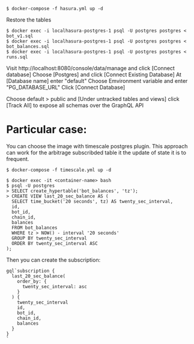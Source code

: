```
$ docker-compose -f hasura.yml up -d
```

Restore the tables
```
$ docker exec -i localhasura-postgres-1 psql -U postgres postgres < bot_v1.sql
$ docker exec -i localhasura-postgres-1 psql -U postgres postgres < bot_balances.sql
$ docker exec -i localhasura-postgres-1 psql -U postgres postgres < runs.sql
```

Visit http://localhost:8080/console/data/manage and click [Connect database]
Choose [Postgres] and click [Connect Existing Database]
At [Database name] enter "default"
Choose Emvironment variable and enter "PG_DATABASE_URL"
Click [Connect Database]

Choose default > public and [Under untracked tables and views] click [Track All] to expose all schemas over the GraphQL API


Particular case:
================
You can choose the image with timescale postgres plugin. This approach can work for the arbitrage subscribded table it the update of state it is to frequent.
```
$ docker-compose -f timescale.yml up -d

$ docker exec -it <container-name> bash
$ psql -U postgres
> SELECT create_hypertable('bot_balances', 'tz');
> CREATE VIEW last_20_sec_balance AS (
  SELECT time_bucket('20 seconds', tz) AS twenty_sec_interval,
  id,
  bot_id,
  chain_id,
  balances
  FROM bot_balances
  WHERE tz > NOW() - interval '20 seconds'    
  GROUP BY twenty_sec_interval
  ORDER BY twenty_sec_interval ASC
);
```

Then you can create the subscription:
```
gql`subscription {
  last_20_sec_balance(
    order_by: {
      twenty_sec_interval: asc
    }
  ) {
    twenty_sec_interval
    id,
    bot_id,
    chain_id,
    balances
  }
}
`
```